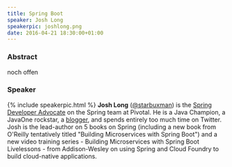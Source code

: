 ```yaml
---
title: Spring Boot
speaker: Josh Long
speakerpic: joshlong.png
date: 2016-04-21 18:30:00+01:00
---
```


### Abstract

noch offen

### Speaker

{% include speakerpic.html %}
__Josh Long__ ([@starbuxman](http://twitter.com/starbuxman)) is the [Spring Developer Advocate](http://spring.io/team/jlong) on the Spring team at Pivotal. He is a Java Champion, a JavaOne rockstar, a [blogger](http://spring.io/team/jlong), and spends entirely too much time on Twitter. Josh is the lead-author on 5 books on Spring (including a new book from O'Reilly tentatively titled "Building Microservices with Spring Boot") and a new video training series - Building Microservices with Spring Boot Livelessons - from Addison-Wesley on using Spring and Cloud Foundry to build cloud-native applications.
